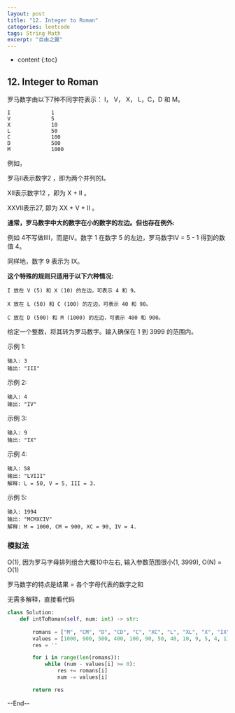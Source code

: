 ```yaml
---
layout: post
title: "12. Integer to Roman"
categories: leetcode
tags: String Math
excerpt: "自由之翼"
---
```


* content
{:toc}

## 12. Integer to Roman

罗马数字由以下7种不同字符表示： I， V， X， L，C，D 和 M。

```
I             1
V             5
X             10
L             50
C             100
D             500
M             1000
```

例如， 

罗马II表示数字2 ，即为两个并列的I。

XII表示数字12 ，即为 X + II 。 

XXVII表示27, 即为 XX + V + II 。

**通常，罗马数字中大的数字在小的数字的左边。但也存在例外:**

例如 4不写做IIII，而是IV。数字 1 在数字 5 的左边，罗马数字IV = 5 - 1 得到的数值 4。

同样地，数字 9 表示为 IX。

**这个特殊的规则只适用于以下六种情况:**

```
I 放在 V (5) 和 X (10) 的左边，可表示 4 和 9。

X 放在 L (50) 和 C (100) 的左边，可表示 40 和 90。 

C 放在 D (500) 和 M (1000) 的左边，可表示 400 和 900。
```

给定一个整数，将其转为罗马数字。输入确保在 1 到 3999 的范围内。

示例 1:

```
输入: 3
输出: "III"
```

示例 2:

```
输入: 4
输出: "IV"
```

示例 3:

```
输入: 9
输出: "IX"
```

示例 4:

```
输入: 58
输出: "LVIII"
解释: L = 50, V = 5, III = 3.
```

示例 5:

```
输入: 1994
输出: "MCMXCIV"
解释: M = 1000, CM = 900, XC = 90, IV = 4.
```

### 模拟法
O(1), 因为罗马字母排列组合大概10中左右, 输入参数范围很小(1, 3999), O(N) = O(1)

罗马数字的特点是结果 = 各个字母代表的数字之和

无需多解释，直接看代码

```python
class Solution:
    def intToRoman(self, num: int) -> str:
        
        romans = ["M", "CM", "D", "CD", "C", "XC", "L", "XL", "X", "IX", "V", "IV", "I"]
        values = [1000, 900, 500, 400, 100, 90, 50, 40, 10, 9, 5, 4, 1]
        res = ''

        for i in range(len(romans)):
            while (num - values[i] >= 0):
                res += romans[i]
                num -= values[i]

        return res
```

--End--


